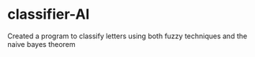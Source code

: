 # classifier-AI
Created a program to classify letters using both fuzzy techniques and the naive bayes theorem
